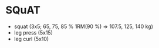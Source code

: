 # SQuAT
* squat (3x5; 65, 75, 85 % 1RM(90 %) => 107.5, 125, 140 kg)
* leg press (5x15)
* leg curl (5x10)
